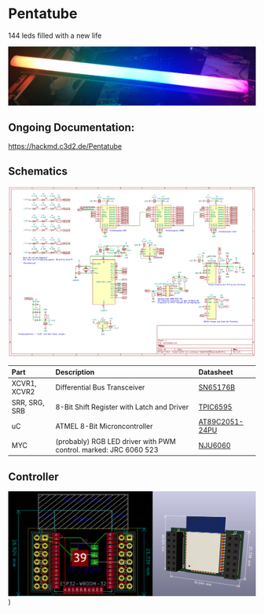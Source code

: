 # Pentatube

144 leds filled with a new life

![Image of Pentatube](https://raw.githubusercontent.com/PaulPetring/Pentatube/master/pictures/rainbow.png)

## Ongoing Documentation:

https://hackmd.c3d2.de/Pentatube

## Schematics

![Image of Schematics](https://raw.githubusercontent.com/PaulPetring/Pentatube/master/KiCad/schematics.png)

| Part         | Description | Datasheet |
|:------ |:----------- |:----------|
| XCVR1, XCVR2 | Differential Bus Transceiver | [SN65176B](http://www.ti.com/lit/ds/symlink/sn75176b.pdf) |
| SRR, SRG, SRB | 8-Bit Shift Register with Latch and Driver | [TPIC6595](http://www.ti.com/lit/ds/symlink/tpic6595.pdf) |
| uC    | ATMEL 8-Bit Microncontroller | [AT89C2051-24PU](https://ww1.microchip.com/downloads/en/DeviceDoc/doc0368.pdf) |
| MYC  | (probably) RGB LED  driver with PWM control. marked: JRC 6060 523 | [NJU6060](https://www.mouser.de/datasheet/2/294/NJU6060_E-52910.pdf) |

## Controller

![Image of possible Controller](https://raw.githubusercontent.com/PaulPetring/Pentatube/master/pictures/minimal_controller.png))

